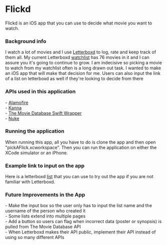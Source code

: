# Flickd

Flickd is an iOS app that you can use to decide what movie you want to watch. 

<h3>Background info</h3>
I watch a lot of movies and I use <a href="https://letterboxd.com/marycos/">Letterboxd</a> to log, rate and keep track of them all. My current Letterboxd <a href="https://letterboxd.com/marycos/watchlist/">watchlist</a> has 76 movies in it and I can assure you it's going to continue to grow. I am indecisive so picking a movie to watch from my watchlist often is a long drawn out task. I wanted to make an iOS app that will make that decision for me. Users can also input the link of a list on letterboxd as well if they're looking to decide from there

<h3>APIs used in this application</h3>
- <a href="https://github.com/Alamofire/Alamofire">Alamofire</a> <br>
- <a href="https://github.com/tid-kijyun/Kanna">Kanna</a> <br>
- <a href="https://github.com/gkye/TheMovieDatabaseSwiftWrapper">The Movie Database Swift Wrapper</a> <br>
- <a href="https://github.com/kean/Nuke">Nuke</a> <br>

<h3>Running the application</h3>
When running this app, all you have to do is clone the app and then open "pickAFlick.xcworkspace". Then you can run the application on either the XCode simulator or an iPhone.

<h3>Example link to input on the app</h3>
Here is a letterboxd <a href="https://letterboxd.com/marycos/list/movies-by-women/">list</a> that you can use to try out the app if you are not familiar with Letterboxd.

<h3>Future Improvements in the App</h3>
- Make the input box so the user only has to input the list name and the username of the person who created it <br>
- Some lists extend into multiple pages <br>
- Add a button so users can flag when incorrect data (poster or synopsis) is pulled from The Movie Database API <br>
- When Letterboxd makes their API public, implement their API instead of using so many different APIs <br>

